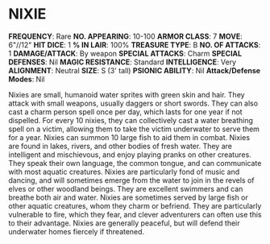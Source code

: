 # NIXIE

**FREQUENCY**: Rare
**NO. APPEARING**: 10-100
**ARMOR CLASS**: 7
**MOVE**: 6"//12"
**HIT DICE**: 1
**% IN LAIR**: 100%
**TREASURE TYPE**: B
**NO. OF ATTACKS**: 1
**DAMAGE/ATTACK**: By weapon
**SPECIAL ATTACKS**: Charm
**SPECIAL DEFENSES**: Nil
**MAGIC RESISTANCE**: Standard
**INTELLIGENCE**: Very
**ALIGNMENT**: Neutral
**SIZE**: S (3' tall)
**PSIONIC ABILITY**: Nil
**Attack/Defense Modes**: Nil

Nixies are small, humanoid water sprites with green skin and hair. They attack with small weapons, usually daggers or short swords. They can also cast a charm person spell once per day, which lasts for one year if not dispelled. For every 10 nixies, they can collectively cast a water breathing spell on a victim, allowing them to take the victim underwater to serve them for a year. Nixies can summon 10 large fish to aid them in combat. Nixies are found in lakes, rivers, and other bodies of fresh water. They are intelligent and mischievous, and enjoy playing pranks on other creatures. They speak their own language, the common tongue, and can communicate with most aquatic creatures. Nixies are particularly fond of music and dancing, and will sometimes emerge from the water to join in the revels of elves or other woodland beings. They are excellent swimmers and can breathe both air and water. Nixies are sometimes served by large fish or other aquatic creatures, whom they charm or befriend. They are particularly vulnerable to fire, which they fear, and clever adventurers can often use this to their advantage. Nixies are generally peaceful, but will defend their underwater homes fiercely if threatened.
